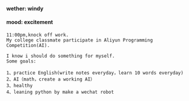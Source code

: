 #### wether: windy
#### mood: excitement

	11:00pm,knock off work.
	My college classmate participate in Aliyun Programming Competition(AI).

	I know i should do something for myself.
	Some goals:

	1、practice English(write notes everyday，learn 10 words everyday)
	2、AI（math，create a working AI）
	3、healthy
	4、leaning python by make a wechat robot

	
